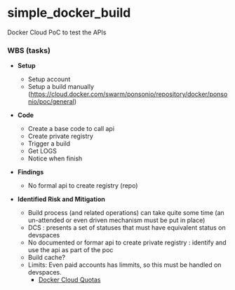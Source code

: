 # simple_docker_build
Docker Cloud PoC to test the APIs

### WBS (tasks)

* **Setup**
  * Setup account
  * Setup a build manually
  (https://cloud.docker.com/swarm/ponsonio/repository/docker/ponsonio/poc/general)

* **Code**
  * Create a base code to call api
  * Create private registry
  * Trigger a build
  * Get LOGS
  * Notice when finish

* **Findings**
  * No formal api to create registry (repo)

* **Identified Risk and Mitigation**
  * Build process (and related operations) can take quite some time (an un-attended or even driven mechanism must be put in place)
  * DCS : presents a set of statuses that must have equivalent status on devspaces
  * No documented or formar api to create private registry : identify and use the api as part of the poc
  * Build cache?
  * Limits: Even paid accounts has limmits, so this must be handled on devspaces.
    * [Docker Cloud Quotas](https://success.docker.com/article/does-docker-cloud-have-quotas)
